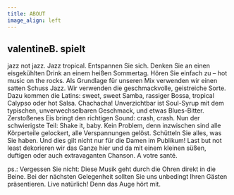 ```yaml
---
title: ABOUT
image_align: left
---
```


## valentineB. spielt
jazz not jazz. Jazz tropical. Entspannen Sie sich. Denken Sie an einen eisgekühlten Drink an einem
heißen Sommertag. Hören Sie einfach zu – hot music on the rocks. Als Grundlage für unseren Mix
verwenden wir einen satten Schuss Jazz. Wir verwenden die geschmackvolle, geistreiche Sorte. Dazu
kommen die Latins: sweet, sweet Samba, rassiger Bossa, tropical Calypso oder hot Salsa. Chachacha!
Unverzichtbar ist Soul-Syrup mit dem typischen, unverwechselbaren Geschmack, und etwas Blues-Bitter.
Zerstoßenes Eis bringt den richtigen Sound: crash, crash. Nun der schwierigste Teil: Shake it, baby.
Kein Problem, denn inzwischen sind alle Körperteile gelockert, alle Verspannungen gelöst. Schütteln
Sie alles, was Sie haben. Und dies gilt nicht nur für die Damen im Publikum! Last but not least dekorieren
wir das Ganze hier und da mit einem kleinen süßen, duftigen oder auch extravaganten Chanson.
A votre santé.

ps.: Vergessen Sie nicht: Diese Musik geht durch die Ohren direkt in die Beine. Bei der nächsten Gelegenheit
sollten Sie uns unbedingt Ihren Gästen präsentieren. Live natürlich! Denn das Auge hört mit.